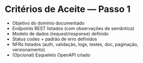 ﻿# Critérios de Aceite — Passo 1

- Objetivo do domínio documentado
- Endpoints REST listados (com observações de semântica)
- Modelo de dados (request/response) definido
- Status codes + padrão de erro definidos
- NFRs listados (auth, validação, logs, testes, doc, paginação, versionamento)
- (Opcional) Esqueleto OpenAPI criado
